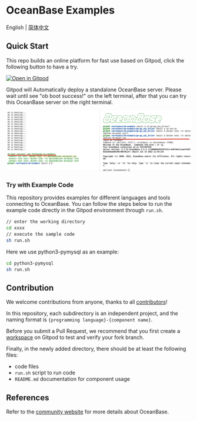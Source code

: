 # OceanBase Examples

English | [简体中文](README-CN.md)

## Quick Start

This repo builds an online platform for fast use based on Gitpod, click the following button to have a try.

[![Open in Gitpod](https://gitpod.io/button/open-in-gitpod.svg)](https://gitpod.io/#https://github.com/oceanbase/ob-example)

Gitpod will Automatically deploy a standalone OceanBase server. Please wait until see "ob boot success!" on the left terminal, after that you can try this OceanBase server on the right terminal.

![示意图](tools/gitpod/gitpod1.png)

### Try with Example Code

This repository provides examples for different languages and tools connecting to OceanBase. You can follow the steps below to run the example code directly in the Gitpod environment through `run.sh`.

```bash
// enter the working directory
cd xxxx
// execute the sample code
sh run.sh
```

Here we use python3-pymysql as an example:

```bash
cd python3-pymysql
sh run.sh
```

## Contribution

We welcome contributions from anyone, thanks to all [contributors](https://github.com/oceanbase/ob-example/graphs/contributors)!

In this repository, each subdirectory is an independent project, and the naming format is `{programming language}-{component name}`.

Before you submit a Pull Request, we recommend that you first create a [workspace](https://gitpod.io/workspaces) on Gitpod to test and verify your fork branch.

Finally, in the newly added directory, there should be at least the following files:
- code files
- `run.sh` script to run code
- `README.md` documentation for component usage

## References

Refer to the [community website](https://open.oceanbase.com) for more details about OceanBase.
